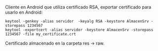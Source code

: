 Cliente en Android que utiliza certificado RSA, exportar certificado para usarlo en Android:

```Shell
keytool -genkey -alias servidor  -keyalg RSA -keystore AlmacenSrv -storepass 1234567
keytool -exportcert -alias servidor -keystore AlmacenSrv -storepass 1234567 -file my_certificate.crt
```

Certificado almacenado en la carpeta res -> raw.
